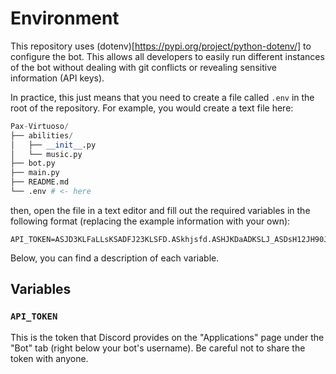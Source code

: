# Environment
This repository uses (dotenv)[https://pypi.org/project/python-dotenv/] to configure the bot. This allows all developers
to easily run different instances of the bot without dealing with git conflicts or revealing sensitive information (API keys).

In practice, this just means that you need to create a file called `.env` in the root of the repository.
For example, you would create a text file here:
```py
Pax-Virtuoso/
├── abilities/
│   ├── __init__.py
│   └── music.py
├── bot.py
├── main.py
├── README.md
└── .env # <- here
```
then, open the file in a text editor and fill out the required variables in the following format (replacing the example information with your own):
```
API_TOKEN=ASJD3KLFaLLsKSADFJ23KLSFD.ASkhjsfd.ASHJKDaADKSLJ_ASDsH12JH90JlpPASM23
```
Below, you can find a description of each variable.

## Variables
### `API_TOKEN`
This is the token that Discord provides on the "Applications" page under the "Bot" tab (right below your bot's username). Be careful not to share the token with anyone.
